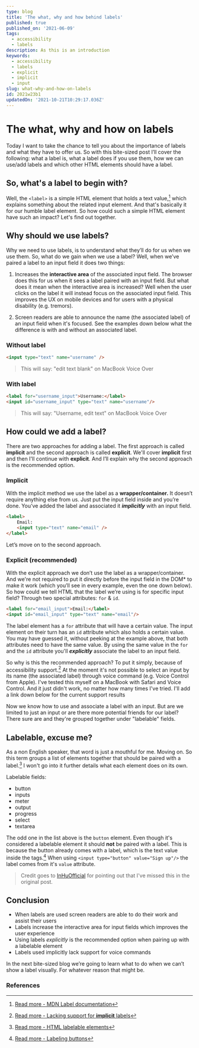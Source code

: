 ```yaml
---
type: blog
title: 'The what, why and how behind labels'
published: true
published_on: '2021-06-09'
tags:
  - accessibility
  - labels
description: As this is an introduction
keywords:
  - accessibility
  - labels
  - explicit
  - implicit
  - input
slug: what-why-and-how-on-labels
id: 2021w23b1
updatedOn: '2021-10-21T10:29:17.036Z'
---
```


# The what, why and how on labels

Today I want to take the chance to tell you about the importance of labels and what they have to offer us. So with this bite-sized post I’ll cover the following: what a label is, what a label does if you use them, how we can use/add labels and which other HTML elements should have a label.

## So, what's a label to begin with?

Well, the `<label>` is a simple HTML element that holds a text value,[^1] which explains something about the related input element. And that's basically it for our humble label element. So how could such a simple HTML element have such an impact? Let's find out together.

## Why should we use labels?

Why we need to use labels, is to understand what they’ll do for us when we use them. So, what do we gain when we use a label? Well, when we’ve paired a label to an input field it does two things:

1. Increases the **interactive area** of the associated input field. The browser does this for us when it sees a label paired with an input field. But what does it mean when the interactive area is increased? Well when the user clicks on the label it will instead focus on the associated input field. This improves the UX on mobile devices and for users with a physical disability (e.g. tremors).

2. Screen readers are able to announce the name (the associated label) of an input field when it's focused. See the examples down below what the difference is with and without an associated label.

### Without label

```html
<input type="text" name="username" />
```

> This will say: "edit text blank" on MacBook Voice Over

### With label

```html
<label for="username_input">Username:</label>
<input id="username_input" type="text" name="username"/>
```

> This will say: "Username, edit text" on MacBook Voice Over

## How could we add a label?

There are two approaches for adding a label. The first approach is called **implicit** and the second approach is called **explicit**. We'll cover **implicit** first and then I'll continue with **explicit**. And I’ll explain why the second approach is the recommended option.

### Implicit

With the implicit method we use the label as a **wrapper/container.** It doesn’t require anything else from us. Just put the input field inside and you’re done. You’ve added the label and associated it ***implicitly*** with an input field.

```html
<label>
	Email:
	<input type="text" name="email" />
</label>
```

Let’s move on to the second approach.

### Explicit (recommended)

With the explicit approach we don’t use the label as a wrapper/container. And we're not required to put it directly before the input field in the DOM* to make it work (which you’ll see in every example, even the one down below). So how could we tell HTML that the label we’re using is for specific input field? Through two special attributes: `for` & `id`.

```html
<label for="email_input">Email:</label>
<input id="email_input" type="text" name="email"/>
```

The label element has a `for` attribute that will have a certain value. The input element on their turn has an `id` attribute which also holds a certain value. You may have guessed it, without peeking at the example above, that both attributes need to have the same value. By using the same value in the `for` and the `id` attribute you'll ***explicitly*** associate the label to an input field.

So why is this the recommended approach? To put it simply, because of accessibility support.[^2] At the moment it's not possible to select an input by its name (the associated label) through voice command (e.g. Voice Control from Apple). I've tested this myself on a MacBook with Safari and Voice Control. And it just didn't work, no matter how many times I've tried. I'll add a link down below for the current support results

Now we know how to use and associate a label with an input. But are we limited to just an input or are there more potential friends for our label? There sure are and they're grouped together under "labelable" fields.

## Labelable, excuse me?

As a non English speaker, that word is just a mouthful for me. Moving on. So this term groups a list of elements together that should be paired with a label.[^3] I won't go into it further details what each element does on its own.

Labelable fields:

- button
- inputs
- meter
- output
- progress
- select
- textarea

The odd one in the list above is the `button` element. Even though it's considered a labelable element it should **not** be paired with a label. This is because the button already comes with a label, which is the text value inside the tags.[^4] When using `<input type="button" value="Sign up"/>` the label comes from it's `value` attribute.

 > Credit goes to [InHuOfficial](https://dev.to/inhuofficial) for pointing out that I've missed this in the original post.

## Conclusion

- When labels are used screen readers are able to do their work and assist their users
- Labels increase the interactive area for input fields which improves the user experience
- Using labels *explicitly* is the recommended option when pairing up with a labelable element
- Labels used implicitly lack support for voice commands

In the next bite-sized blog we’re going to learn what to do when we can’t show a label visually. For whatever reason that might be.

### References

[^1]: [Read more - MDN Label documentation](https://developer.mozilla.org/en-US/docs/Web/HTML/Element/label)
[^2]: [Read more  - Lacking support for **implicit** labels](https://a11ysupport.io/tests/html_label_element_implicit#support-summary-by-at-sr)
[^3]: [Read more - HTML labelable elements](https://html.spec.whatwg.org/multipage/forms.html#category-label)
[^4]: [Read more - Labeling buttons](https://www.w3.org/WAI/tutorials/forms/labels/#labeling-buttons)
